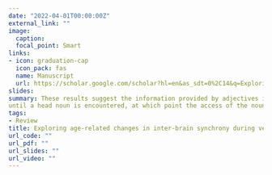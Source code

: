 ```yaml
---
date: "2022-04-01T00:00:00Z"
external_link: ""
image: 
  caption:
  focal_point: Smart
links:
- icon: graduation-cap
  icon_pack: fas
  name: Manuscript
  url: https://scholar.google.com/scholar?hl=en&as_sdt=0%2C14&q=Exploring+age-related+changes+in+inter-brain+synchrony+during+verbal+communication&btnG=
slides: 
summary: These results suggest the information provided by adjectives is buffered
until a head noun is encountered, at which point the access of the noun’s semantics is shaped in parallel by both the adjective and the sentence-level representation.
tags:
- Review
title: Exploring age-related changes in inter-brain synchrony during verbal communication
url_code: ""
url_pdf: ""
url_slides: ""
url_video: ""
---
```

